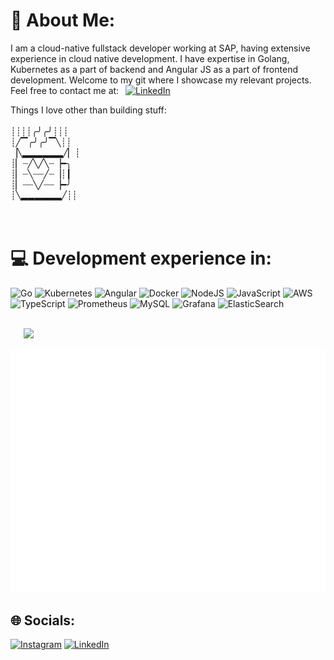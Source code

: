 # 💫 About Me:

I am a cloud-native fullstack developer working at SAP, having extensive experience in cloud native development. I have expertise in Golang, Kubernetes as a part of backend and Angular JS as a part of frontend development. Welcome to my git where I showcase my relevant projects. Feel free to contact me at:&ensp;
[![LinkedIn](https://img.shields.io/badge/LinkedIn-%230077B5.svg?logo=linkedin&logoColor=white)](https://linkedin.com/in/sanjivmadhavan/) 

Things I love other than building stuff:<br><br>┊┊┊┊╭╯╭╯┊┊┊<br>┊╱▔╭╯╭╯▔╲┊┊<br>▕╲▂▂▂▂▂▂╱▏┊<br>┊▏┈╱╲╱╲┈▕━╮<br>┊▏┈╲┈┈╱┈▕┊┃<br>┊▏┈┈╲╱┈┈▕━╯<br>┊╲▂▂▂▂▂▂╱┊┊<br><br><br>


# 💻 Development experience in:
![Go](https://img.shields.io/badge/go-%2300ADD8.svg?style=for-the-badge&logo=go&logoColor=white) ![Kubernetes](https://img.shields.io/badge/kubernetes-%23326ce5.svg?style=for-the-badge&logo=kubernetes&logoColor=white) ![Angular](https://img.shields.io/badge/angular-%23DD0031.svg?style=for-the-badge&logo=angular&logoColor=white) ![Docker](https://img.shields.io/badge/docker-%230db7ed.svg?style=for-the-badge&logo=docker&logoColor=white) ![NodeJS](https://img.shields.io/badge/node.js-6DA55F?style=for-the-badge&logo=node.js&logoColor=white)  ![JavaScript](https://img.shields.io/badge/javascript-%23323330.svg?style=for-the-badge&logo=javascript&logoColor=%23F7DF1E) ![AWS](https://img.shields.io/badge/AWS-%23FF9900.svg?style=for-the-badge&logo=amazon-aws&logoColor=white) ![TypeScript](https://img.shields.io/badge/typescript-%23007ACC.svg?style=for-the-badge&logo=typescript&logoColor=white) ![Prometheus](https://img.shields.io/badge/Prometheus-E6522C?style=for-the-badge&logo=Prometheus&logoColor=white) ![MySQL](https://img.shields.io/badge/mysql-4479A1.svg?style=for-the-badge&logo=mysql&logoColor=white) ![Grafana](https://img.shields.io/badge/grafana-%23F46800.svg?style=for-the-badge&logo=grafana&logoColor=white) ![ElasticSearch](https://img.shields.io/badge/-ElasticSearch-005571?style=for-the-badge&logo=elasticsearch)
<br/>
<br/>

<!-- # 📊 GitHub Stats: -->
&ensp;&ensp;&ensp;![](https://github-readme-streak-stats.herokuapp.com/?user=sanjiv-madhavan&theme=holi-theme&hide_border=false)<br/>
<!-- ![](https://github-readme-stats.vercel.app/api?username=sanjiv-madhavan&theme=calm&hide_border=false&include_all_commits=false&count_private=false)<br/> -->

![Metrics](/github-metrics.svg)

<!-- ### 🔝 Top Contributed Repo
![](https://github-contributor-stats.vercel.app/api?username=sanjiv-madhavan&limit=5&theme=nord&combine_all_yearly_contributions=true)

---
[![](https://visitcount.itsvg.in/api?id=sanjiv-madhavan&icon=0&color=0)](https://visitcount.itsvg.in) -->

<!-- 

Another theme

&ensp;&ensp;![](https://github-readme-stats.vercel.app/api?username=sanjiv-madhavan&theme=material-palenight&hide_border=false&include_all_commits=true&count_private=true)<br/>
![](https://github-readme-streak-stats.herokuapp.com/?user=sanjiv-madhavan&theme=material-palenight&hide_border=false)<br/>
&ensp; &ensp;&ensp;&ensp;&ensp;&ensp;&ensp;&ensp;&ensp;![](https://github-readme-stats.vercel.app/api/top-langs/?username=sanjiv-madhavan&theme=material-palenight&hide_border=false&include_all_commits=true&count_private=true&layout=compact) -->
<!-- --
[![](https://visitcount.itsvg.in/api?id=sanjiv-madhavan&icon=0&color=11)](https://visitcount.itsvg.in) -->

## 🌐 Socials:
[![Instagram](https://img.shields.io/badge/Instagram-%23E4405F.svg?logo=Instagram&logoColor=white)](https://instagram.com/https://www.instagram.com/sanjivmadhavan/) [![LinkedIn](https://img.shields.io/badge/LinkedIn-%230077B5.svg?logo=linkedin&logoColor=white)](https://linkedin.com/in/sanjivmadhavan/) 

<!-- Proudly created with GPRM ( https://gprm.itsvg.in ) -->

<!-- Proudly created with GPRM ( https://gprm.itsvg.in ) -->
